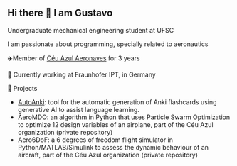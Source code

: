 ## Hi there 👋 I am Gustavo

Undergraduate mechanical engineering student at UFSC

I am passionate about programming, specially related to aeronautics

✈️Member of [Céu Azul Aeronaves](https://github.com/CeuAzul) for 3 years

💼 Currently working at Fraunhofer IPT, in Germany

🚀 Projects

- [AutoAnki](): tool for the automatic generation of Anki flashcards using generative AI to assist language learning.
- AeroMDO: an algorithm in Python that uses Particle Swarm Optimization to optimize 12 design variables of an airplane, part of the Céu Azul organization (private repository)
- Aero6DoF: a 6 degrees of freedom flight simulator in Python/MATLAB/Simulink to assess the dynamic behaviour of an aircraft, part of the Céu Azul organization (private repository)
